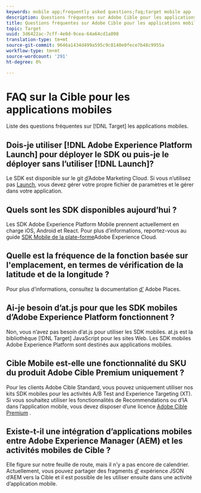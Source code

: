 ```yaml
---
keywords: mobile app;frequently asked questions;faq;target mobile app
description: Questions fréquentes sur Adobe Cible pour les applications mobiles.
title: Questions fréquentes sur Adobe Cible pour les applications mobiles
topic: Target
uuid: 3d6422ac-7cff-4e0d-9cea-64a64cd1a098
translation-type: tm+mt
source-git-commit: 9646a1434d499a595c9c8140e0fece7b48c9955a
workflow-type: tm+mt
source-wordcount: '291'
ht-degree: 0%

---
```



# FAQ sur la Cible pour les applications mobiles

Liste des questions fréquentes sur [!DNL Target] les applications mobiles.

## Dois-je utiliser [!DNL Adobe Experience Platform Launch] pour déployer le SDK ou puis-je le déployer sans l’utiliser [!DNL Launch]?

Le SDK est disponible sur le git [d’](https://github.com/Adobe-Marketing-Cloud/acp-sdks/)Adobe Marketing Cloud. Si vous n’utilisez pas [Launch](https://docs.adobe.com/content/help/en/launch/using/overview.html), vous devez gérer votre propre fichier de paramètres et le gérer dans votre application.

## Quels sont les SDK disponibles aujourd’hui ?

Les SDK Adobe Experience Platform Mobile prennent actuellement en charge iOS, Android et React. Pour plus d’informations, reportez-vous au guide [SDK Mobile de la plate-forme](https://aep-sdks.gitbook.io/docs/)Adobe Experience Cloud.

## Quelle est la fréquence de la fonction basée sur l&#39;emplacement, en termes de vérification de la latitude et de la longitude ?

Pour plus d’informations, consultez la documentation [d’](https://placesdocs.com/places-services-by-adobe-documentation/) Adobe Places.

## Ai-je besoin d’at.js pour que les SDK mobiles d’Adobe Experience Platform fonctionnent ?

Non, vous n’avez pas besoin d’at.js pour utiliser les SDK mobiles. at.js est la bibliothèque [!DNL Target] JavaScript pour les sites Web. Les SDK mobiles Adobe Experience Platform sont destinés aux applications mobiles.

## Cible Mobile est-elle une fonctionnalité du SKU du produit Adobe Cible Premium uniquement ?

Pour les clients Adobe Cible Standard, vous pouvez uniquement utiliser nos kits SDK mobiles pour les activités A/B Test and Experience Targeting (XT). Si vous souhaitez utiliser les fonctionnalités de Recommendations ou d’IA dans l’application mobile, vous devez disposer d’une licence [Adobe Cible Premium](/help/c-intro/intro.md#premium) .

## Existe-t-il une intégration d’applications mobiles entre Adobe Experience Manager (AEM) et les activités mobiles de Cible ?

Elle figure sur notre feuille de route, mais il n&#39;y a pas encore de calendrier. Actuellement, vous pouvez partager des fragments [d’](/help/c-experiences/c-manage-content/aem-experience-fragments.md) expérience JSON d’AEM vers la Cible et il est possible de les utiliser ensuite dans une activité d’application mobile.
